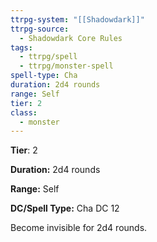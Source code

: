 ```yaml
---
ttrpg-system: "[[Shadowdark]]"
ttrpg-source:
  - Shadowdark Core Rules
tags:
  - ttrpg/spell
  - ttrpg/monster-spell
spell-type: Cha
duration: 2d4 rounds
range: Self
tier: 2
class:
  - monster
---
```

**Tier**: 2

**Duration:** 2d4 rounds

**Range:** Self

**DC/Spell Type:** Cha DC 12

Become invisible for 2d4 rounds.
